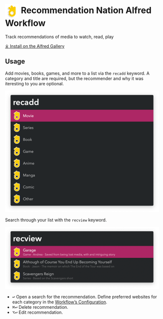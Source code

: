 # <img src='Workflow/icon.png' width='45' align='center' alt='icon'> Recommendation Nation Alfred Workflow

Track recommendations of media to watch, read, play

[⤓ Install on the Alfred Gallery](https://alfred.app/workflows/vitor/recommendation-nation)

## Usage

Add movies, books, games, and more to a list via the `recadd` keyword. A category and title are required, but the recommender and why it was iteresting to you are optional.

![Adding new category](Workflow/images/about/addtype.png)

Search through your list with the `recview` keyword.

![Viewing recommendations](Workflow/images/about/view.png)

* <kbd>↩&#xFE0E;</kbd> Open a search for the recommendation. Define preferred websites for each category in the [Workflow’s Configuration](https://www.alfredapp.com/help/workflows/user-configuration/).
* <kbd>⌘</kbd><kbd>↩&#xFE0E;</kbd> Delete recommendation.
* <kbd>⌥</kbd><kbd>↩&#xFE0E;</kbd> Edit recommendation.

